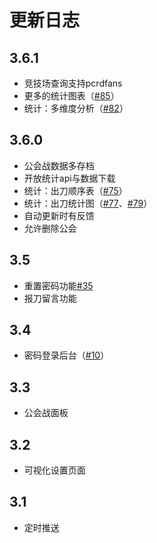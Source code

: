 # 更新日志

## 3.6.1

- 竞技场查询支持pcrdfans
- 更多的统计图表（[#85](https://github.com/yuudi/yobot/pull/85)）
- 统计：多维度分析（[#82](https://github.com/yuudi/yobot/pull/82)）

## 3.6.0

- 公会战数据多存档
- 开放统计api与数据下载
- 统计：出刀顺序表（[#75](https://github.com/yuudi/yobot/pull/75)）
- 统计：出刀统计图（[#77](https://github.com/yuudi/yobot/pull/77)、[#79](https://github.com/yuudi/yobot/pull/79)）
- 自动更新时有反馈
- 允许删除公会

## 3.5

- 重置密码功能[#35](https://github.com/yuudi/yobot/pull/35)
- 报刀留言功能

## 3.4

- 密码登录后台（[#10](https://github.com/yuudi/yobot/pull/10)）

## 3.3

- 公会战面板

## 3.2

- 可视化设置页面

## 3.1

- 定时推送
